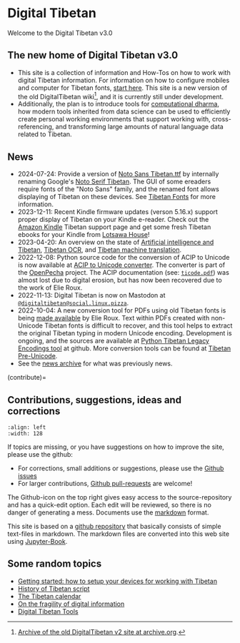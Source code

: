 # Digital Tibetan

Welcome to the Digital Tibetan v3.0

## The new home of Digital Tibetan v3.0

- This site is a collection of information and How-Tos on how to work with digital Tibetan information. For information on how to configure mobiles and computer for Tibetan fonts, [start here](docs/devices_tibetan.md). This site is a new version of the old DigitalTibetan wiki[^ref_old_site], and it is currently still under development.
- Additionally, the plan is to introduce tools for [computational dharma](docs/computational_dharma.ipynb), how modern tools inherited from data science can be used to efficiently create personal working environments that support working with, cross-referencing, and transforming large amounts of natural language data related to Tibetan. 

[^ref_old_site]: [Archive of the old DigitalTibetan v2 site at archive.org](https://web.archive.org/web/20210502044931/http://www.digitaltibetan.org/index.php/Digital_Tibetan).

## News

- 2024-07-24: Provide a version of [Noto Sans Tibetan.ttf](https://github.com/DigitalTibetan/FontRenamer) by internally renaming Google's [Noto Serif Tibetan](https://fonts.google.com/noto/specimen/Noto+Serif+Tibetan). The GUI of some ereaders require fonts of the "Noto Sans" family, and the renamed font allows displaying of Tibetan on these devices. See [Tibetan Fonts](docs/tibetan_fonts.md) for more information.
- 2023-12-11: Recent Kindle firmware updates (verson 5.16.x) support proper display of Tibetan on your Kindle e-reader. Check out the [Amazon Kindle](docs/ebook_reader_kindle.md) Tibetan support page and get some fresh Tibetan ebooks for your Kindle from [Lotsawa House](https://www.lotsawahouse.org)!
- 2023-04-20: An overview on the state of [Artificial intelligence and Tibetan](docs/tibetan_ai.md), [Tibetan OCR](docs/tibetan_ocr.md), and [Tibetan machine translation](docs/tibetan_machine_translation.md).
- 2022-12-08: Python source code for the conversion of ACIP to Unicode is now available at [ACIP to Unicode converter](https://github.com/OpenPecha/pyewts/blob/master/pyewts/ACIP.py). The converter is part of the [OpenPecha](https://github.com/OpenPecha) project. The ACIP documentation (see: [`ticode.pdf`](https://github.com/DigitalTibetan/DigitalTibetan/raw/main/docs/Resources/ticode.pdf)) was almost lost due to digital erosion, but has now been recovered due to the work of Elie Roux.
- 2022-11-13: Digital Tibetan is now on Mastodon at [`@digitaltibetan@social.linux.pizza`](https://social.linux.pizza/@digitaltibetan).
- 2022-10-04: A new conversion tool for PDFs using old Tibetan fonts is being [made available](https://github.com/buda-base/py-tiblegenc) by Elie Roux. Text within PDFs created with non-Unicode Tibetan fonts is difficult to recover, and this tool helps to extract the original Tibetan typing in modern Unicode encoding. Development is ongoing, and the sources are available at [Python Tibetan Legacy Encodings tool](https://github.com/buda-base/py-tiblegenc) at github. More conversion tools can be found at [Tibetan Pre-Unicode](docs/tibetan_pre_unicode.md).
- See the [news archive](docs/news/_news_archive.md) for what was previously news.

(contribute)=
## Contributions, suggestions, ideas and corrections

```{image} Images/quick_edit.jpg
:align: left
:width: 128
```

If topics are missing, or you have suggestions on how to improve the site, please use the github:

- For corrections, small additions or suggestions, please use the [Github issues](https://github.com/DigitalTibetan/DigitalTibetan/issues)
- For larger contributions, [Github pull-requests](https://github.com/DigitalTibetan/DigitalTibetan/pulls) are welcome!

The Github-icon on the top right gives easy access to the source-repository and has a quick-edit option. Each edit will be reviewed, so there is no danger of generating a mess. Documents use the [markdown](https://docs.github.com/en/get-started/writing-on-github/getting-started-with-writing-and-formatting-on-github/basic-writing-and-formatting-syntax) format.

This site is based on a [github repository](https://github.com/DigitalTibetan/DigitalTibetan) that basically consists of simple text-files in markdown. The markdown files are converted into this web site using [Jupyter-Book](https://jupyterbook.org/en/stable/index.html).

## Some random topics

- [Getting started: how to setup your devices for working with Tibetan](docs/devices_tibetan.md)
- [History of Tibetan script](docs/tibetan_script_history.md)
- [The Tibetan calendar](docs/tibetan_calendar.md)
- [On the fragility of digital information](docs/digital_dharma_is_fragile.md)
- [Digital Tibetan Tools](docs/digital_tibetan_tools.md)
